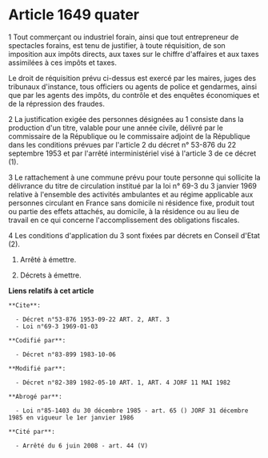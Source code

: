 # Article 1649 quater

1  Tout commerçant ou industriel forain, ainsi que tout entrepreneur de spectacles forains, est tenu de justifier, à toute
réquisition, de son imposition aux impôts directs, aux taxes sur le chiffre d'affaires et aux taxes assimilées à ces impôts
et taxes.

Le droit de réquisition prévu ci-dessus est exercé par les maires, juges des tribunaux d'instance, tous officiers ou agents
de police et gendarmes, ainsi que par les agents des impôts, du contrôle et des enquêtes économiques et de la répression des
fraudes.

2  La justification exigée des personnes désignées au 1 consiste dans la production d'un titre, valable pour une année
civile, délivré par le commissaire de la République ou le commissaire adjoint de la République dans les conditions prévues
par l'article 2 du décret n° 53-876 du 22 septembre 1953 et par l'arrêté interministériel visé à l'article 3 de ce décret
(1).

3  Le rattachement à une commune prévu pour toute personne qui sollicite la délivrance du titre de circulation institué par
la loi n° 69-3 du 3 janvier 1969 relative à l'ensemble des activités ambulantes et au régime applicable aux personnes
circulant en France sans domicile ni résidence fixe, produit tout ou partie des effets attachés, au domicile, à la résidence
ou au lieu de travail en ce qui concerne l'accomplissement des obligations fiscales.

4  Les conditions d'application du 3 sont fixées par décrets en Conseil d'Etat (2).

1)  Arrêté à émettre.

2)  Décrets à émettre.

**Liens relatifs à cet article**

	**Cite**:

	  - Décret n°53-876 1953-09-22 ART. 2, ART. 3
	  - Loi n°69-3 1969-01-03

	**Codifié par**:

	  - Décret n°83-899 1983-10-06

	**Modifié par**:

	  - Décret n°82-389 1982-05-10 ART. 1, ART. 4 JORF 11 MAI 1982

	**Abrogé par**:

	  - Loi n°85-1403 du 30 décembre 1985 - art. 65 () JORF 31 décembre 1985 en vigueur le 1er janvier 1986

	**Cité par**:

	  - Arrêté du 6 juin 2008 - art. 44 (V)
